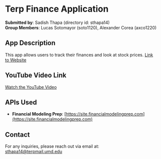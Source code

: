 # Terp Finance Application

**Submitted by**: Sadish Thapa (directory id: sthapa14)  
**Group Members**: Lucas Sotomayor (soto1120), Alexander Corea (axco1220)

## App Description

This app allows users to track their finances and look at stock prices.
[Link to Website](https://final-335-4.onrender.com)

## YouTube Video Link

[Watch the YouTube Video](https://www.youtube.com/watch?v=I3WiXRcXNoc)

## APIs Used

- **Financial Modeling Prep**: [https://site.financialmodelingprep.com](https://site.financialmodelingprep.com)

## Contact

For any inquiries, please reach out via email at:  
[sthapa14@terpmail.umd.edu](mailto:sthapa14@terpmail.umd.edu)
